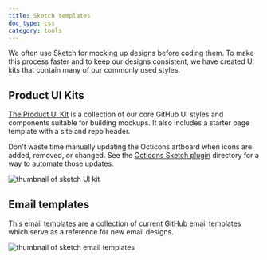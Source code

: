 ```yaml
---
title: Sketch templates
doc_type: css
category: tools
---
```


We often use Sketch for mocking up designs before coding them. To make this process faster and to keep our designs consistent, we have created UI kits that contain many of our commonly used styles.

## Product UI Kits

[The Product UI Kit](https://github.com/github/design/blob/master/resources/sketch/github-ui-kit.sketch) is a collection of our core GitHub UI styles and components suitable for building mockups. It also includes a starter page template with a site and repo header.

Don't waste time manually updating the Octicons artboard when icons are added, removed, or changed. See the [Octicons Sketch plugin](https://github.com/github/design/tree/master/resources/sketch/octicons-plugin) directory for a way to automate those updates.

![thumbnail of sketch UI kit](https://cloud.githubusercontent.com/assets/98681/9478261/7b4bd916-4b2b-11e5-991f-3bbef3f4c9a6.png)

## Email templates

[This email templates](https://github.com/github/design/blob/master/resources/sketch/email-templates.sketch) are a collection of current GitHub email templates which serve as a reference for new email designs.

![thumbnail of sketch email templates](https://cloud.githubusercontent.com/assets/1319791/22992477/cb5fcb5e-f38d-11e6-9549-449018f31153.png)
